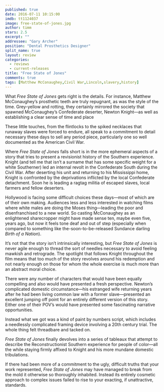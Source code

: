 ```yaml
---
published: true
date: 2016-07-11 10:15:00
imdb: tt1124037
image: free-state-of-jones.jpg
author: timm
stars: 2.5
excerpt: ""
addressee: "Gary Archer"
position: "Dental Prosthetics Designer"
split_name: true
layout: review
categories: 
  - reviews
  - current-releases
title: "Free State of Jones"
comments: true
tags: [Matthew McConaughey,Civil War,Lincoln,slavery,history]
---
```

What _Free State of Jones_ gets right is the details. For instance, Matthew McConaughey’s prosthetic teeth are truly repugnant, as was the style of the time. Grey-yellow and rotting, they certainly mirrored the society that spawned McConaughey’s Confederate deserter, Newton Knight—as well as establishing a clear sense of time and place

These little touches, from the flintlocks to the spiked necklaces that runaway slaves were forced to endure, all speak to a commitment to detail necessary these days to sell any period piece, particularly one so well documented as the American Civil War. 

Where _Free State of Jones_ falls short is in the more ephemeral aspects of a story that tries to present a revisionist history of the Southern experience. Knight (and tell me that isn’t a surname that has some specific weight for a white Southerner) led an internal revolt in the Confederate South during the Civil War. After deserting his unit and returning to his Mississippi home, Knight is confronted by the deprivations inflicted by the local Confederate detachment. Soon he is leading a ragtag militia of escaped slaves, local farmers and fellow deserters.

Hollywood is facing some difficult choices these days—most of which are of their own making. Audiences less and less interested in watching films where white males are doing the Moses thing—leading the poor and disenfranchised to a new world. So casting McConaughey as an enlightened sharecropper might have made sense ten, maybe even five, years ago, but now it feels tone deaf and out of step (especially when compared to something like the-soon-to-be-released Sundance darling _Birth of a Nation_).

It’s not that the story isn’t intrinsically interesting, but _Free State of Jones_ is never agile enough to thread the sort of needles necessary to avoid feeling mawkish and retrograde. The spotlight that follows Knight throughout the film means that too much of the story revolves around his redemption and not nearly enough on those for whom the whole exercise is much more than an abstract moral choice. 

There were any number of characters that would have been equally compelling and also would have presented a fresh perspective. Newton’s complicated domestic circumstance—his estranged wife returning years after he had been living common law with a former slave—presented an excellent jumping off point for an entirely different version of this story. Either one of their POV’s would have presented some fascinating narrative opportunities. 

Instead what we got was a kind of paint by numbers script, which includes a needlessly complicated framing device involving a 20th century trial. The whole thing felt threadbare and tacked on. 

_Free State of Jones_ finally devolves into a series of tableaux that attempt to describe the Reconstructionist Southern experience for people of color—all the while staying firmly affixed to Knight and his more mundane domestic tribulations.

If there had been more of a commitment to the ugly, difficult truths that your work represented, _Free State of Jones_ may have managed to break from the mold it otherwise so thoroughly inhabited. Instead its entirely cosmetic approach to complex issues failed to rise to your exacting, if unattractive, standards.